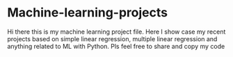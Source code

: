 # Machine-learning-projects
Hi there this is my machine learning project file. Here I show case my recent projects based on simple linear regression, multiple linear regression and anything related to ML with Python. Pls feel free to share and copy my code

